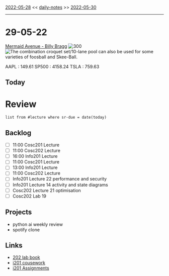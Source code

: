 [2022-05-28](daily_notes/2022-05-28) << [daily-notes](notes/daily-notes.md) >> [2022-05-30](daily_notes/2022-05-30)

---
# 29-05-22
[Mermaid Avenue - Billy Bragg](spotify:album:0yTmT1i6yHb5EVyJOmIwGw)
![300](https://i.scdn.co/image/ab67616d0000b273bee802eae45543f3010c2ca9)
![The combination croquet set/10-lane pool can also be used for some varieties of foosball and Skee-Ball.](https://imgs.xkcd.com/comics/field_topology.png)

AAPL : 149.61 
SP500 : 4158.24 
TSLA : 759.63

## Today


# Review
```dataview
list from #lecture where sr-due = date(today)
```

## Backlog
- [ ] 11:00 Cosc201 Lecture
- [ ] 11:00 Cosc202 Lecture
- [ ] 16:00 Info201 Lecture
- [ ] 11:00 Cosc201 Lecture
- [ ] 13:00 Info201 Lecture
- [ ] 11:00 Cosc202 Lecture
- [ ] Info201 Lecture 22 performance and security
- [ ] Info201 Lecture 14 activity and state diagrams
- [ ] Cosc202 Lecture 21 optimisation
- [ ] Cosc202 Lab 19

## Projects
- python ai weekly review
- spotify clone

## Links
- [202 lab book](C:\Users\Jet%20Hughes\Documents\Personal\COSC202LabBook-2.pdf)
- [i201 cousework](https://isgb.otago.ac.nz/infosci/INFO201/labs_release/raw/master/output/info201_labs.html#)
- [i201 Assignments](https://isgb.otago.ac.nz/info201/shared/assignments_release/raw/master/output/info201_assignments.html)